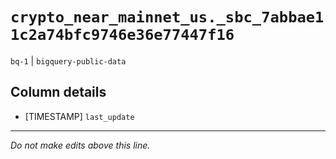 # `crypto_near_mainnet_us._sbc_7abbae11c2a74bfc9746e36e77447f16`
`bq-1` | `bigquery-public-data`

## Column details
* [TIMESTAMP] `last_update`

-------------------------------------------------------------------------------
*Do not make edits above this line.*
